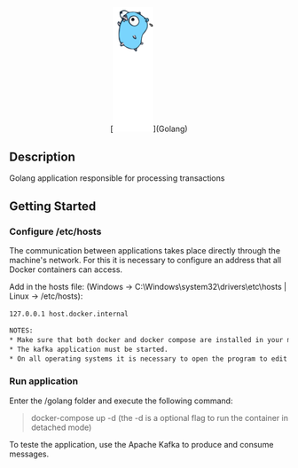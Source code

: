 <p align="center">
	[<img src="../img/golang.svg" width="72"/>](Golang)
</p>

## Description

Golang application responsible for processing transactions

## Getting Started

### Configure /etc/hosts

The communication between applications takes place directly through the machine's network. For this it is necessary to configure an address that all Docker containers can access.

Add in the hosts file: (Windows -> C:\Windows\system32\drivers\etc\hosts | Linux -> /etc/hosts):

`127.0.0.1 host.docker.internal`


```bash
NOTES:
* Make sure that both docker and docker compose are installed in your machine in order to run the application.
* The kafka application must be started.
* On all operating systems it is necessary to open the program to edit the hosts as the machine's Administrator or root.
```

### Run application

Enter the /golang folder and execute the following command:

> docker-compose up -d (the -d is a optional flag to run the container in detached mode)

To teste the application, use the Apache Kafka to produce and consume messages.
